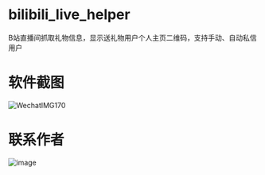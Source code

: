 # bilibili_live_helper
B站直播间抓取礼物信息，显示送礼物用户个人主页二维码，支持手动、自动私信用户

# 软件截图

![WechatIMG170](https://github.com/user-attachments/assets/5dd0974b-ba56-4039-bc95-17193812c663)

# 联系作者

![image](https://github.com/user-attachments/assets/78c8aa5c-5095-4e21-9ce1-96f6b02d1a8d)
